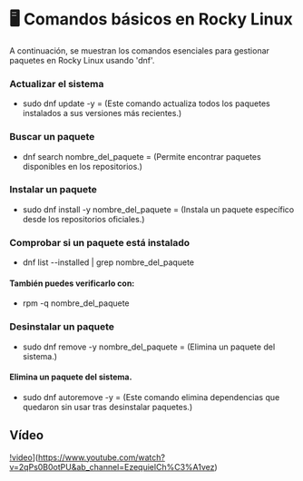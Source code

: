 # 🖥 Comandos básicos en Rocky Linux  

A continuación, se muestran los comandos esenciales para gestionar paquetes en Rocky Linux usando 'dnf'.  

###  Actualizar el sistema  
- sudo dnf update -y = (Este comando actualiza todos los paquetes instalados a sus versiones más recientes.)

### Buscar un paquete
- dnf search nombre_del_paquete = (Permite encontrar paquetes disponibles en los repositorios.)

### Instalar un paquete
- sudo dnf install -y nombre_del_paquete = (Instala un paquete específico desde los repositorios oficiales.)

### Comprobar si un paquete está instalado
- dnf list --installed | grep nombre_del_paquete

#### También puedes verificarlo con:
- rpm -q nombre_del_paquete

### Desinstalar un paquete
- sudo dnf remove -y nombre_del_paquete = (Elimina un paquete del sistema.)

#### Elimina un paquete del sistema.
- sudo dnf autoremove -y = (Este comando elimina dependencias que quedaron sin usar tras desinstalar paquetes.)

## Vídeo 
[!video](https://img.youtube.com/vi/2qPs0B0otPU/maxresdefault.jpg)](https://www.youtube.com/watch?v=2qPs0B0otPU&ab_channel=EzequielCh%C3%A1vez)






